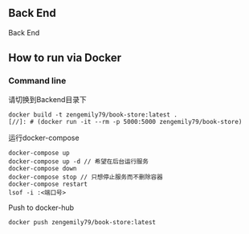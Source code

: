 Back End
----------
Back End
## How to run via Docker


### Command line
请切换到Backend目录下
```
docker build -t zengemily79/book-store:latest .
[//]: # (docker run -it --rm -p 5000:5000 zengemily79/book-store)
```
运行docker-compose
```
docker-compose up
docker-compose up -d // 希望在后台运行服务
docker-compose down
docker-compose stop // 只想停止服务而不删除容器
docker-compose restart
lsof -i :<端口号>
```

Push to docker-hub
```
docker push zengemily79/book-store:latest
```


